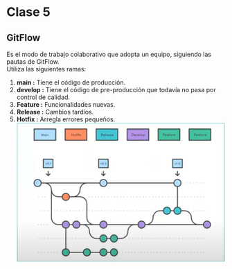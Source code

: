 # Clase 5
## GitFlow
Es el modo de trabajo colaborativo que adopta un equipo, siguiendo las pautas de GitFlow.  
Utiliza las siguientes ramas:  
1. **main :** Tiene el código de producción.
2. **develop :** Tiene el código de pre-producción que todavía no pasa por control de calidad.  
3.  **Feature :** Funcionalidades nuevas.
4.  **Release :** Cambios tardíos.
5.  **Hotfix :** Arregla errores pequeños.  
![GitFlow](<imagenes/2025-05-09 14_31_14-Clase de Git_GitHub- Scesi - 5 - YouTube.png>)

